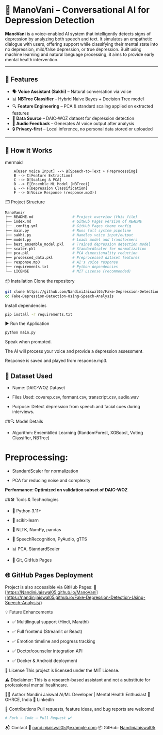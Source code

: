 # 🧠 ManoVani – Conversational AI for Depression Detection

**ManoVani** is a voice-enabled AI system that intelligently detects signs of depression by analyzing both speech and text. It simulates an empathetic dialogue with users, offering support while classifying their mental state into no depression, mild/false depression, or true depression. Built using machine learning and natural language processing, it aims to provide early mental health intervention.

---

## 🌟 Features

- 🗣️ **Voice Assistant (Sakhi)** – Natural conversation via voice
- 📊 **NBTree Classifier** – Hybrid Naive Bayes + Decision Tree model
- 🔍 **Feature Engineering** – PCA & standard scaling applied on extracted features
- 🧾 **Data Source** – DAIC-WOZ dataset for depression detection
- 📁 **Audio Feedback** – Generates AI voice output after analysis
- 🔒 **Privacy-first** – Local inference, no personal data stored or uploaded

---

## 🧠 How It Works

mermaid
```graph TD;
    A[User Voice Input] --> B[Speech-to-Text + Preprocessing]
    B --> C[Feature Extraction]
    C --> D[Scaling & PCA]
    D --> E[Ensemble ML Model (NBTree)]
    E --> F[Depression Classification]
    F --> G[Voice Response (response.mp3)]
```
🗂️ Project Structure
```graphql
ManoVani/
├── README.md                  # Project overview (this file)
├── index.md                   # GitHub Pages version of README
├── _config.yml                # GitHub Pages theme config
├── main.py                    # Runs full system pipeline
├── sakhi.py                   # Handles voice input/output
├── model.py                   # Loads model and transformers
├── best_ensemble_model.pkl    # Trained depression detection model
├── scaler.pkl                 # StandardScaler for normalization
├── pca.pkl                    # PCA dimensionality reduction
├── processed_data.pkl         # Preprocessed dataset features
├── response.mp3               # AI's voice response
├── requirements.txt           # Python dependencies
└── LICENSE                    # MIT License (recommended)
```
📦 Installation
Clone the repository

```bash
git clone https://github.com/NandiniJaiswal05/Fake-Depression-Detection-Using-Speech-Analysis.git
cd Fake-Depression-Detection-Using-Speech-Analysis
```
Install dependencies
```bash
pip install -r requirements.txt
```
▶️ Run the Application
```bash
python main.py
```
Speak when prompted.

The AI will process your voice and provide a depression assessment.

Response is saved and played from response.mp3.

## 🧪 Dataset Used
- Name: DAIC-WOZ Dataset

- Files Used: covarep.csv, formant.csv, transcript.csv, audio.wav

- Purpose: Detect depression from speech and facial cues during interviews.

##🔍 Model Details
- Algorithm: Ensemblled Learning (RandomForest, XGBoost, Voting Classifier, NBTree)

# Preprocessing:

- StandardScaler for normalization

- PCA for reducing noise and complexity

**Performance: Optimized on validation subset of DAIC-WOZ**

##🛠️ Tools & Technologies
- 🐍 Python 3.11+

- 🔬 scikit-learn

- 🧠 NLTK, NumPy, pandas

- 🧏 SpeechRecognition, PyAudio, gTTS

- 📊 PCA, StandardScaler

- 📁 Git, GitHub Pages

## 🌐 GitHub Pages Deployment
Project is also accessible via GitHub Pages:
📍 [https://NandiniJaiswal05.github.io/ManoVani](https://nandinijaiswal05.github.io/Fake-Depression-Detection-Using-Speech-Analysis/)

💡 Future Enhancements
- ✅ Multilingual support (Hindi, Marathi)

- ✅ Full frontend (Streamlit or React)

- ✅ Emotion timeline and progress tracking

- ✅ Doctor/counselor integration API

- ✅ Docker & Android deployment

📜 License
This project is licensed under the MIT License.

⚠️ Disclaimer: This is a research-based assistant and not a substitute for professional mental healthcare.

🙋‍♀️ Author
Nandini Jaiswal
AI/ML Developer | Mental Health Enthusiast
📍 GHRCE, India
🔗 LinkedIn

🤝 Contributions
Pull requests, feature ideas, and bug reports are welcome!

```bash
# Fork → Code → Pull Request ✔️
```
📬 Contact
📧 nandinijaiswal05@example.com
📦 GitHub: [NandiniJaiswal05](https://github.com/NandiniJaiswal05)

